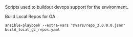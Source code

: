 Scripts used to buildout devops support for the environment.

Build Local Repos for GA

```
ansible-playbook --extra-vars "@vars/repo_3.0.0.0.json" build_local_gz_repos.yaml
```

